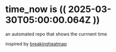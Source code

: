 # time_now is (( 2025-03-30T05:00:00.064Z ))

an automated repo that shows the currnent time

inspired by [breakingheatmap](https://github.com/breakingheatmap/breakingheatmap)